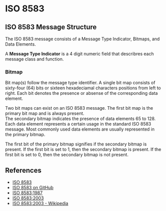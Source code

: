 # ISO 8583

## ISO 8583 Message Structure

The ISO 8583 message consists of a Message Type Indicator, Bitmaps, and Data Elements.

A **Message Type Indicator** is a 4 digit numeric field that describres each message class and function.

### Bitmap

Bit map(s) follow the message type identifier.  A single bit map consists of sixty-four (64) bits or sixteen 
hexadeciamal characters positions from left to right.  Each bit denotes the presence or absense of the corresponding 
data element.

Two bit maps can exist on an ISO 8583 message.  The first bit map is the primary bit map and is always present.  
The secondary bitmap indicates the presence of data elements 65 to 128.  Each data element represents a certain usage 
in the standard ISO 8583 message.  Most commonly used data elements are usually represented in the primary bitmap.

The first bit of the primary bitmap signifies if the secondary bitmap is present.  If the first bit is set to 1, 
then the secondary bitmap is present.  If the first bit is set to 0, then the secondary bitmap is not present.


## References
* [ISO 8583](https://en.wikipedia.org/wiki/ISO_8583)
* [ISO 8583 on GitHub](https://github.com/moov-io/iso8583/blob/master/README.md)
* [ISO 8583:1987](https://www.iso.org/standard/17742.html)
* [ISO 8583:2003](https://www.iso.org/standard/39527.html)
* [ISO 8583:2003 - Wikipedia](https://en.wikipedia.org/wiki/ISO_8583#ISO_8583:2003)
